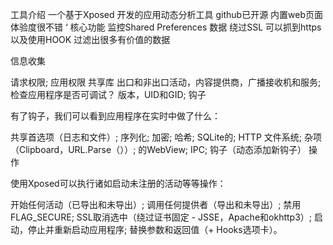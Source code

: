 工具介绍
一个基于Xposed 开发的应用动态分析工具 github已开源  内置web页面 体验度很不错  ‘
核心功能 监控Shared Preferences  数据  绕过SSL 可以抓到https 以及使用HOOK  过滤出很多有价值的数据


信息收集

请求权限;
应用权限
共享库
出口和非出口活动，内容提供商，广播接收机和服务;
检查应用程序是否可调试？
版本，UID和GID;
钩子

有了钩子，我们可以看到应用程序在实时中做了什么：

共享首选项（日志和文件）;
序列化;
加密;
哈希;
SQLite的;
HTTP
文件系统;
杂项（Clipboard，URL.Parse（））;
的WebView;
IPC;
钩子（动态添加新钩子）
操作

使用Xposed可以执行诸如启动未注册的活动等等操作：

开始任何活动（已导出和未导出）;
调用任何提供者（导出和未导出）;
禁用FLAG_SECURE;
SSL取消选中（绕过证书固定 - JSSE，Apache和okhttp3）;
启动，停止并重新启动应用程序;
替换参数和返回值（+ Hooks选项卡）。
